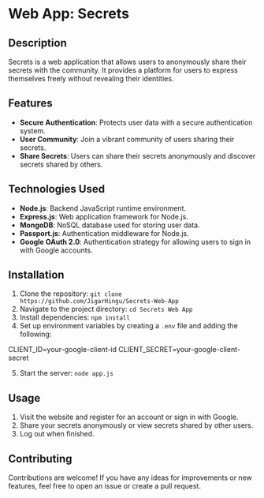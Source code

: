 # Web App: Secrets

## Description
Secrets is a web application that allows users to anonymously share their secrets with the community. It provides a platform for users to express themselves freely without revealing their identities.

## Features
- **Secure Authentication**: Protects user data with a secure authentication system.
- **User Community**: Join a vibrant community of users sharing their secrets.
- **Share Secrets**: Users can share their secrets anonymously and discover secrets shared by others.

## Technologies Used
- **Node.js**: Backend JavaScript runtime environment.
- **Express.js**: Web application framework for Node.js.
- **MongoDB**: NoSQL database used for storing user data.
- **Passport.js**: Authentication middleware for Node.js.
- **Google OAuth 2.0**: Authentication strategy for allowing users to sign in with Google accounts.

## Installation
1. Clone the repository: `git clone https://github.com/JigarHingu/Secrets-Web-App`
2. Navigate to the project directory: `cd Secrets Web App`
3. Install dependencies: `npm install`
4. Set up environment variables by creating a `.env` file and adding the following:

CLIENT_ID=your-google-client-id
CLIENT_SECRET=your-google-client-secret

5. Start the server: `node app.js`

## Usage
1. Visit the website and register for an account or sign in with Google.
2. Share your secrets anonymously or view secrets shared by other users.
3. Log out when finished.

## Contributing
Contributions are welcome! If you have any ideas for improvements or new features, feel free to open an issue or create a pull request.
